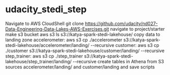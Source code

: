 # udacity_stedi_step
Navigate to AWS CloudShell
git clone https://github.com/udacity/nd027-Data-Engineering-Data-Lakes-AWS-Exercises.git
navigate to project/starter
make s3 bucket aws s3 ls s3://katya-spark-stedi-lakehouse/
copy data to landing zone
accelerometer: aws s3 cp ./accelerometer s3://katya-spark-stedi-lakehouse/accelerometer/landing/ --recursive
customer: aws s3 cp ./customer s3://katya-spark-stedi-lakehouse/customer/landing/ --recursive
step_trainer: aws s3 cp ./step_trainer s3://katya-spark-stedi-lakehouse/step_trainer/landing/ --recursive
create tables in Athena from S3 sources accelerometer/landing/ and customer/landing and save scripts
